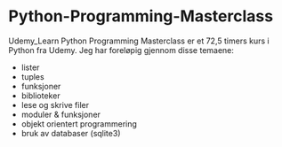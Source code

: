 # Python-Programming-Masterclass
Udemy_Learn Python Programming Masterclass er et 72,5 timers kurs  i Python fra Udemy. Jeg har foreløpig gjennom disse temaene:
- lister
- tuples
- funksjoner
- biblioteker
- lese og skrive filer
- moduler & funksjoner
- objekt orientert programmering
- bruk av databaser (sqlite3)

